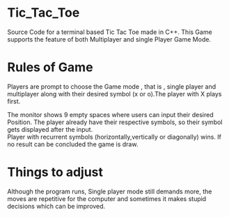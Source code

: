 # Tic_Tac_Toe
Source Code for a terminal based Tic Tac Toe made in C++. This Game supports the feature of both Multiplayer and single Player Game Mode.

# Rules of Game
Players are prompt to choose the Game mode , that is , single player and multiplayer along with their desired symbol (x or o).The player with X plays first.

The monitor shows 9 empty spaces where users can input their desired Position. The player already have their respective symbols, so their symbol gets displayed after the input.\
Player with recurrent symbols (horizontally,vertically or diagonally) wins.
If no result can be concluded the game is draw.

# Things to adjust

Although the program runs, Single player mode still demands more, the moves are repetitive for the computer and sometimes it makes stupid decisions which can be improved.
